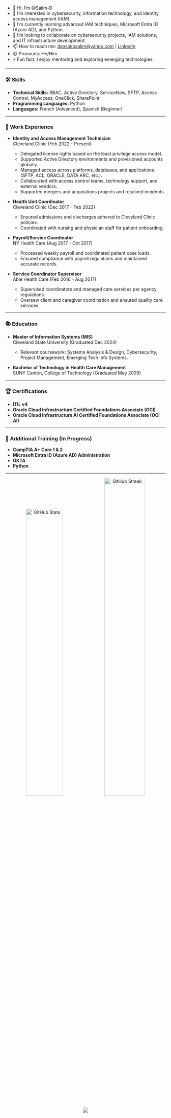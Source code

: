 - 👋 Hi, I’m @Salim-D
- 👀 I’m interested in cybersecurity, information technology, and identity access management (IAM).
- 🌱 I’m currently learning advanced IAM techniques, Microsoft Entra ID (Azure AD), and Python.
- 💞️ I’m looking to collaborate on cybersecurity projects, IAM solutions, and IT infrastructure development.
- 📫 How to reach me: [dansokosalim@yahoo.com](mailto:dansokosalim@yahoo.com) | [LinkedIn](https://www.linkedin.com/in/salimd11)
- 😄 Pronouns: He/Him
- ⚡ Fun fact: I enjoy mentoring and exploring emerging technologies.

---

### 🛠 Skills
- **Technical Skills:** RBAC, Active Directory, ServiceNow, SFTP, Access Control, MyAccess, OneClick, SharePoint
- **Programming Languages:** Python
- **Languages:** French (Advanced), Spanish (Beginner)

---

### 💼 Work Experience
- **Identity and Access Management Technician**  
  Cleveland Clinic (Feb 2022 - Present)  
  - Delegated license rights based on the least privilege access model.
  - Supported Active Directory environments and provisioned accounts globally.
  - Managed access across platforms, databases, and applications (SFTP, ACL, ORACLE, DATA ARC, etc.).
  - Collaborated with access control teams, technology support, and external vendors.
  - Supported mergers and acquisitions projects and resolved incidents.

- **Health Unit Coordinator**  
  Cleveland Clinic (Dec 2017 - Feb 2022)  
  - Ensured admissions and discharges adhered to Cleveland Clinic policies.
  - Coordinated with nursing and physician staff for patient onboarding.

- **Payroll/Service Coordinator**  
  NY Health Care (Aug 2017 - Oct 2017)  
  - Processed weekly payroll and coordinated patient case loads.
  - Ensured compliance with payroll regulations and maintained accurate records.

- **Service Coordinator Supervisor**  
  Able Health Care (Feb 2016 - Aug 2017)  
  - Supervised coordinators and managed care services per agency regulations.
  - Oversaw client and caregiver coordination and ensured quality care services.

---

### 📚 Education
- **Master of Information Systems (MIS)**  
  Cleveland State University (Graduated Dec 2024)  
  - Relevant coursework: Systems Analysis & Design, Cybersecurity, Project Management, Emerging Tech Info Systems.

- **Bachelor of Technology in Health Care Management**  
  SUNY Canton, College of Technology (Graduated May 2009)

---

### 🏆 Certifications
- **ITIL v4**  
- **Oracle Cloud Infrastructure Certified Foundations Associate (OCI)**  
- **Oracle Cloud Infrastructure AI Certified Foundations Associate (OCI AI)**  

---

### 📖 Additional Training (In Progress)
- **CompTIA A+ Core 1 & 2**  
- **Microsoft Entra ID (Azure AD) Administration**  
- **OKTA**  
- **Python**

---

<div align="center">
  <img src="https://github-readme-stats.vercel.app/api?username=Salim-D&show_icons=true&theme=dark" alt="GitHub Stats" width="48%">
  <img src="https://github-readme-streak-stats.herokuapp.com/?user=Salim-D&theme=dark" alt="GitHub Streak" width="50.5%">
  <img src="https://github-readme-activity-graph.vercel.app/graph?username=Salim-D&theme=merko"/>
</div>
